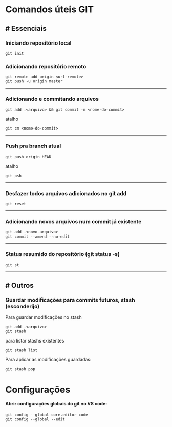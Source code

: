 # Comandos úteis GIT

## # <b>Essenciais</b>

### Iniciando repositório local

```
git init
```

### Adicionando repositório remoto

```
git remote add origin <url-remote>
git push -u origin master
```

<hr/>

### Adicionando e commitando arquivos

```
git add .<arquivo> && git commit -m <nome-do-commit>
```

atalho

```
git cm <nome-do-commit>
```

<hr/>

### Push pra branch atual

```
git push origin HEAD
```

atalho

```
git psh
```

<hr/>

### Desfazer todos arquivos adicionados no git add

```
git reset
```

<hr/>

### Adicionando novos arquivos num commit já existente

```
git add .<novo-arquivo>
git commit --amend --no-edit
```

<hr/>

### Status resumido do repositório (git status -s)

```
git st
```

<hr/>

## # <b>Outros</b>

### Guardar modificações para commits futuros, stash (esconderijo)

Para guardar modificações no stash

```
git add .<arquivo>
git stash
```

para listar stashs existentes

```
git stash list
```

Para aplicar as modificações guardadas:

```
git stash pop
```

# Configurações

#### Abrir configurações globais do git no VS code:

```
git config --global core.editor code
git config --global --edit
```
